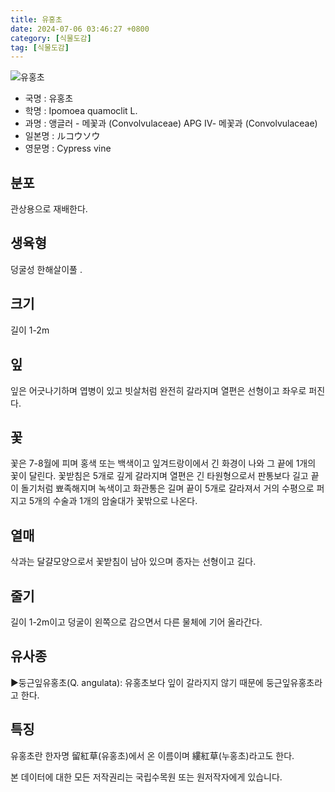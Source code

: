 ```yaml
---
title: 유홍초
date: 2024-07-06 03:46:27 +0800
category: [식물도감]
tag: [식물도감]
---
```




![유홍초](/fileUpload/plants/basic/Convolvulaceae/Quamoclit/17448/17448_20160808144212969files_th2.jpg)
- 국명 : 유홍초
- 학명 : Ipomoea quamoclit L.
- 과명 : 앵글러 - 메꽃과 (Convolvulaceae) APG Ⅳ- 메꽃과 (Convolvulaceae)
- 일본명 : ルコウソウ
- 영문명 : Cypress vine


## 분포
관상용으로 재배한다.
## 생육형
덩굴성 한해살이풀 .
## 크기
길이 1-2m
## 잎
잎은 어긋나기하며 엽병이 있고 빗살처럼 완전히 갈라지며 열편은 선형이고 좌우로 퍼진다.
## 꽃
꽃은 7-8월에 피며 홍색 또는 백색이고 잎겨드랑이에서 긴 화경이 나와 그 끝에 1개의 꽃이 달린다. 꽃받침은 5개로 깊게 갈라지며 열편은 긴 타원형으로서 판통보다 길고 끝이 돌기처럼 뾰족해지며 녹색이고 화관통은 길며 끝이 5개로 갈라져서 거의 수평으로 퍼지고 5개의 수술과 1개의 암술대가 꽃밖으로 나온다.
## 열매
삭과는 달걀모양으로서 꽃받침이 남아 있으며 종자는 선형이고 길다.
## 줄기
길이 1-2m이고 덩굴이 왼쪽으로 감으면서 다른 물체에 기어 올라간다.
## 유사종
▶둥근잎유홍초(Q. angulata): 유홍초보다 잎이 갈라지지 않기 때문에 둥근잎유홍초라고 한다.
## 특징
유홍초란 한자명 留紅草(유홍초)에서 온 이름이며 縷紅草(누홍초)라고도 한다.






본 데이터에 대한 모든 저작권리는 국립수목원 또는 원저작자에게 있습니다.
